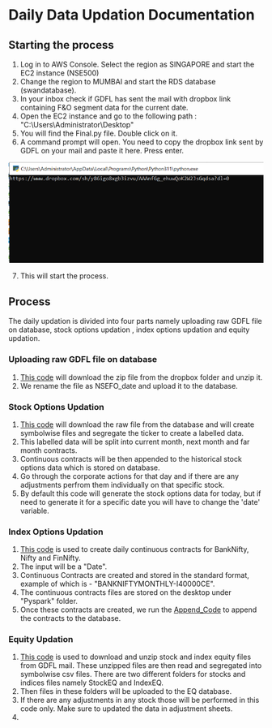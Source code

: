 # Daily Data Updation Documentation
## Starting the process
1. Log in to AWS Console. Select the region as SINGAPORE and start the EC2 instance (NSE500) 
2. Change the region to MUMBAI and start the RDS database (swandatabase).
3. In your inbox check if GDFL has sent the mail with dropbox link containing F&O segment data for the current date.
4. Open the EC2 instance and go to the following path : "C:\Users\Administrator\Desktop\"
5. You will find the Final.py file. Double click on it.
6. A command prompt will open. You need to copy the dropbox link sent by GDFL on your mail and paste it here. Press enter.



![](https://github.com/qodeinvestments/Swan-Documentation/blob/35173040855f93ef8272cd6b2a283be6e7555950/Database%20Maintenance/Daily%20Updation/Start.PNG)

7. This will start the process.

## Process
The daily updation is divided into four parts namely uploading raw GDFL file on database, stock options updation , index options updation and equity updation.

### Uploading raw GDFL file on database
1. [This code](https://github.com/qodeinvestments/Swan-Documentation/blob/main/Database%20Maintenance/Daily%20Updation/Codes/UploadGDFLFileToDatabase.py) will download the zip file from the dropbox folder and unzip it.
2. We rename the file as NSEFO_date and upload it to the database.

### Stock Options Updation
1. [This code](https://github.com/qodeinvestments/Swan-Documentation/blob/main/Database%20Maintenance/Daily%20Updation/Codes/Final.py) will download the raw file from the database and will create symbolwise files and segregate the ticker to create a labelled data.
2. This labelled data will be split into current month, next month and far month contracts.
3. Continuous contracts will be then appended to the historical stock options data which is stored on database.
8. Go through the corporate actions for that day and if there are any adjustments perfrom them individually on that specific stock.
9. By default this code will generate the stock options data for today, but if need to generate it for a specific date you will have to change the 'date' variable.

### Index Options Updation
1. [This code](https://github.com/qodeinvestments/Swan-Documentation/blob/main/Database%20Maintenance/Daily%20Updation/Codes/Index_Daily_Contracts.ipynb) is used to create daily continuous contracts for BankNifty, Nifty and FinNifty.
2. The input will be a "Date".
3. Continuous Contracts are created and stored in the standard format, example of which is - "BANKNIFTYMONTHLY-I40000CE".
4. The continuous contracts files are stored on the desktop under "Pyspark" folder.
5. Once these contracts are created, we run the [Append_Code](https://github.com/qodeinvestments/Swan-Documentation/blob/main/Database%20Maintenance/Daily%20Updation/Codes/Daily_Updation_Code.ipynb) to append the contracts to the database.

### Equity Updation
1. [This code](https://github.com/qodeinvestments/Swan-Documentation/blob/main/Database%20Maintenance/Daily%20Updation/Codes/EquityUpdation.py) is used to download and unzip stock and index equity files from GDFL mail. These unzipped files are then read and segregated into symbolwise csv files. There are two different folders for stocks and indices files namely StockEQ and IndexEQ.
2. Then files in these folders will be uploaded to the EQ database.
3. If there are any adjustments in any stock those will be performed in this code only. Make sure to updated the data in adjustment sheets.
4. 



